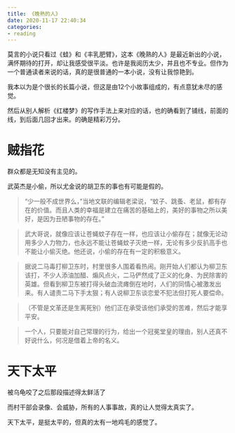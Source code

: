 ```yaml
---
title: 《晚熟的人》
date: 2020-11-17 22:40:34
categories: 
- reading
---
```


莫言的小说只看过《蛙》和《丰乳肥臂》，这本《晚熟的人》是最近新出的小说，满怀期待的打开，却让我感受很平淡。也许是我阅历太少，并且也不专业。但作为一个普通读者来说的话，真的是很普通的一本小说，没有让我惊艳到。

我本以为是个很长的长篇小说，但这是由12个小故事组成的，有点意犹未尽的感觉。

然后从别人解析《红楼梦》的写作手法上来对应的话，也的确看到了铺线，前面的线，到后面几回才出来。的确是精彩万分。

# 贼指花

群众都是无知没有主见的。

武英杰是小偷，所以尤金说的胡卫东的事也有可能是假的。

> “少一般不成世界么，”当地文联的编辑老梁说，“蚊子、跳蚤、老鼠，都有存在的价值。而且人类的幸福是建立在痛苦的基础上的，美好的事物之所以美好，是因为丑陋事物的存在。”

> 武大哥说，就像应该让苍蝇蚊子存在一样，也应该让小偷存在；就像无论动用多少人力物力，也永远不能让苍蝇蚊子灭绝一样，无论有多少反扒高手也不能让小偷灭绝。他还说，小偷的存在有一定的积极意义。

> 据说二马毒打柳卫东时，村里很多人围着看热闹。刚开始人们都认为柳卫东该打，不少人添油加醋、煽风点火，二马俨然成了正义的化身、为民除害的英雄。但看到柳卫东被打得头破血流瘫倒在地时，人们的同情心被激发出来。有人谴责二马下手太狠；有人说柳卫东谈恋爱不犯法但打死人要偿命。

> （不管是文革还是生离死别）他们正在承受该他们承受的苦难，然后才能享平安。

> 一个人，只要能对自己常理的行为，给出一个冠冕堂皇的理由，别人还真不好说什么，何况是借着上帝的名义。

# 天下太平

被乌龟咬了之后那段描述得太鲜活了

而村干部会录像、会威胁，所有的人事事故，真的让人觉得太真实了。

天下太平，是挺太平的，但真的太有一地鸡毛的感觉了。

